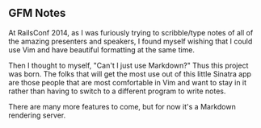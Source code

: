 ## GFM Notes
At RailsConf 2014, as I was furiously trying to scribble/type notes of all of the amazing 
presenters and speakers, I found myself wishing that I could use Vim and have beautiful 
formatting at the same time.

Then I thought to myself, "Can't I just use Markdown?" Thus this project was
born. The folks that will get the most use out of this little Sinatra app are
those people that are most comfortable in Vim and want to stay in it rather than
having to switch to a different program to write notes.

There are many more features to come, but for now it's a Markdown rendering
server.
